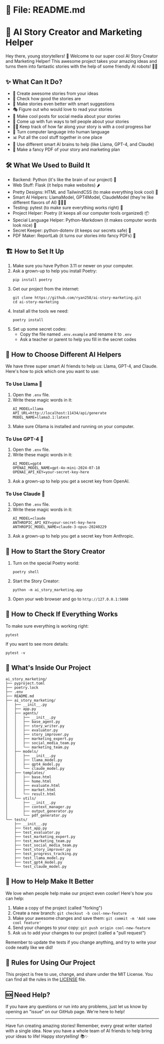 # 📁 File: README.md

# 🚀 AI Story Creator and Marketing Helper

Hey there, young storytellers! 👋 Welcome to our super cool AI Story Creator and Marketing Helper! This awesome project takes your amazing ideas and turns them into fantastic stories with the help of some friendly AI robots! 🤖✨

## ✨ What Can It Do?

- 📝 Create awesome stories from your ideas
- 🧐 Check how good the stories are
- 🚀 Make stories even better with smart suggestions
- 🎭 Figure out who would love to read your stories
- 📱 Make cool posts for social media about your stories
- 🎨 Come up with fun ways to tell people about your stories
- 🏃‍♂️ Keep track of how far along your story is with a cool progress bar
- 📝 Turn computer language into human language
- 📊 Put all the cool stuff together in one place
- 🧠 Use different smart AI brains to help (like Llama, GPT-4, and Claude)
- 📄 Make a fancy PDF of your story and marketing plan

## 🛠️ What We Used to Build It

- Backend: Python (it's like the brain of our project) 🐍
- Web Stuff: Flask (it helps make websites) 🌶️
- Pretty Designs: HTML and TailwindCSS (to make everything look cool) 🎨
- Smart AI Helpers: LlamaModel, GPT4Model, ClaudeModel (they're like different flavors of AI) 🦙🤖🧠
- Testing: pytest (to make sure everything works right) 🧪
- Project Helper: Poetry (it keeps all our computer tools organized) 📦
- Special Language Helper: Python-Markdown (it makes computer words look nice) 📝
- Secret Keeper: python-dotenv (it keeps our secrets safe) 🔐
- PDF Maker: ReportLab (it turns our stories into fancy PDFs) 📄

## 🏗️ How to Set It Up

1. Make sure you have Python 3.11 or newer on your computer.
2. Ask a grown-up to help you install Poetry:
   ```
   pip install poetry
   ```
3. Get our project from the internet:
   ```
   git clone https://github.com/ryan258/ai-story-marketing.git
   cd ai-story-marketing
   ```
4. Install all the tools we need:
   ```
   poetry install
   ```
5. Set up some secret codes:
   - Copy the file named `.env.example` and rename it to `.env`
   - Ask a teacher or parent to help you fill in the secret codes

## 🔄 How to Choose Different AI Helpers

We have three super smart AI friends to help us: Llama, GPT-4, and Claude. Here's how to pick which one you want to use:

### To Use Llama 🦙

1. Open the `.env` file.
2. Write these magic words in it:
   ```
   AI_MODEL=llama
   API_URL=http://localhost:11434/api/generate
   MODEL_NAME=llama3.1:latest
   ```
3. Make sure Ollama is installed and running on your computer.

### To Use GPT-4 🤖

1. Open the `.env` file.
2. Write these magic words in it:
   ```
   AI_MODEL=gpt4
   OPENAI_MODEL_NAME=gpt-4o-mini-2024-07-18
   OPENAI_API_KEY=your-secret-key-here
   ```
3. Ask a grown-up to help you get a secret key from OpenAI.

### To Use Claude 🧠

1. Open the `.env` file.
2. Write these magic words in it:
   ```
   AI_MODEL=claude
   ANTHROPIC_API_KEY=your-secret-key-here
   ANTHROPIC_MODEL_NAME=claude-3-opus-20240229
   ```
3. Ask a grown-up to help you get a secret key from Anthropic.

## 🚀 How to Start the Story Creator

1. Turn on the special Poetry world:
   ```
   poetry shell
   ```
2. Start the Story Creator:
   ```
   python -m ai_story_marketing.app
   ```
3. Open your web browser and go to `http://127.0.0.1:5000`

## 🧪 How to Check If Everything Works

To make sure everything is working right:

```
pytest
```

If you want to see more details:

```
pytest -v
```

## 📁 What's Inside Our Project

```
ai_story_marketing/
├── pyproject.toml
├── poetry.lock
├── .env
├── README.md
├── ai_story_marketing/
│   ├── __init__.py
│   ├── app.py
│   ├── agents/
│   │   ├── __init__.py
│   │   ├── base_agent.py
│   │   ├── story_writer.py
│   │   ├── evaluator.py
│   │   ├── story_improver.py
│   │   ├── marketing_expert.py
│   │   ├── social_media_team.py
│   │   └── marketing_team.py
│   ├── models/
│   │   ├── __init__.py
│   │   ├── llama_model.py
│   │   ├── gpt4_model.py
│   │   └── claude_model.py
│   ├── templates/
│   │   ├── base.html
│   │   ├── home.html
│   │   ├── evaluate.html
│   │   ├── market.html
│   │   └── result.html
│   └── utils/
│       ├── __init__.py
│       ├── context_manager.py
│       ├── output_generator.py
│       └── pdf_generator.py
└── tests/
    ├── __init__.py
    ├── test_app.py
    ├── test_evaluator.py
    ├── test_marketing_expert.py
    ├── test_marketing_team.py
    ├── test_social_media_team.py
    ├── test_story_improver.py
    ├── test_progress_tracking.py
    ├── test_llama_model.py
    ├── test_gpt4_model.py
    └── test_claude_model.py
```

## 👥 How to Help Make It Better

We love when people help make our project even cooler! Here's how you can help:

1. Make a copy of the project (called "forking")
2. Create a new branch: `git checkout -b cool-new-feature`
3. Make your awesome changes and save them: `git commit -m 'Add some cool feature'`
4. Send your changes to your copy: `git push origin cool-new-feature`
5. Ask us to add your changes to our project (called a "pull request")

Remember to update the tests if you change anything, and try to write your code neatly like we did!

## 📄 Rules for Using Our Project

This project is free to use, change, and share under the MIT License. You can find all the rules in the [LICENSE](LICENSE) file.

## 🆘 Need Help?

If you have any questions or run into any problems, just let us know by opening an "issue" on our GitHub page. We're here to help!

---

Have fun creating amazing stories! Remember, every great writer started with a single idea. Now you have a whole team of AI friends to help bring your ideas to life! Happy storytelling! 📚✨